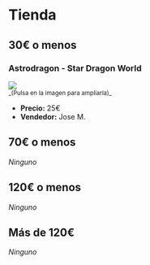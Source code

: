 # Tienda

## 30€ o menos

### Astrodragon - Star Dragon World

<div>
<a href="{{ site.github.url }}/assets/images/shop/1.jpg" target="_blank">
  <img src="{{ site.github.url }}/assets/images/shop/1-thumb.jpg">
</a>
</div>
<div><small>_(Pulsa en la imagen para ampliarla)_</small></div>
  
- __Precio:__ 25€
- __Vendedor:__ Jose M.


## 70€ o menos

_Ninguno_

## 120€ o menos

_Ninguno_

## Más de 120€

_Ninguno_
